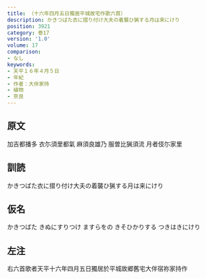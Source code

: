 ```yaml
---
title: （十六年四月五日獨居平城故宅作歌六首）
description: かきつばた衣に摺り付け大夫の着襲ひ猟する月は来にけり
position: 3921
category: 巻17
version: '1.0'
volume: 17
comparison:
- なし
keywords:
- 天平１６年４月５日
- 年紀
- 作者：大伴家持
- 植物
- 奈良
---
```


## 原文

加吉都播多 衣尓須里都氣 麻須良雄乃 服曽比猟須流 月者伎尓家里

## 訓読

かきつばた衣に摺り付け大夫の着襲ひ猟する月は来にけり

## 仮名

かきつばた きぬにすりつけ ますらをの きそひかりする つきはきにけり

## 左注

右六首歌者天平十六年四月五日獨居於平城故郷舊宅大伴宿祢家持作
